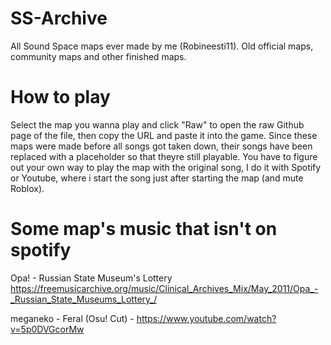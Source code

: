 # SS-Archive
All Sound Space maps ever made by me (Robineesti11). Old official maps, community maps and other finished maps.

# How to play
Select the map you wanna play and click "Raw" to open the raw Github page of the file, then copy the URL and paste it into the game.
Since these maps were made before all songs got taken down, their songs have been replaced with a placeholder so that theyre still playable. You have to figure out your own way to play the map with the original song, I do it with Spotify or Youtube, where i start the song just after starting the map (and mute Roblox).

# Some map's music that isn't on spotify
Opa! - Russian State Museum's Lottery https://freemusicarchive.org/music/Clinical_Archives_Mix/May_2011/Opa_-_Russian_State_Museums_Lottery_/

meganeko - Feral (Osu! Cut) - https://www.youtube.com/watch?v=5p0DVGcorMw
